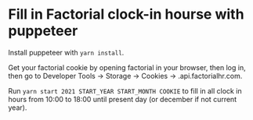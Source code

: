 # Fill in Factorial clock-in hourse with puppeteer

Install puppeteer with `yarn install`.

Get your factorial cookie by opening factorial in your browser, then log in,
then go to Developer Tools -> Storage -> Cookies -> .api.factorialhr.com.

Run `yarn start 2021 START_YEAR START_MONTH COOKIE` to fill in all clock in
hours from 10:00 to 18:00 until present day (or december if not current year).

